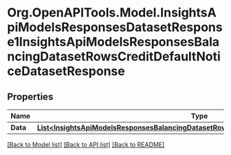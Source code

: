 # Org.OpenAPITools.Model.InsightsApiModelsResponsesDatasetResponse1InsightsApiModelsResponsesBalancingDatasetRowsCreditDefaultNoticeDatasetResponse

## Properties

Name | Type | Description | Notes
------------ | ------------- | ------------- | -------------
**Data** | [**List&lt;InsightsApiModelsResponsesBalancingDatasetRowsCreditDefaultNoticeDatasetResponse&gt;**](InsightsApiModelsResponsesBalancingDatasetRowsCreditDefaultNoticeDatasetResponse.md) |  | [optional] 

[[Back to Model list]](../README.md#documentation-for-models) [[Back to API list]](../README.md#documentation-for-api-endpoints) [[Back to README]](../README.md)

